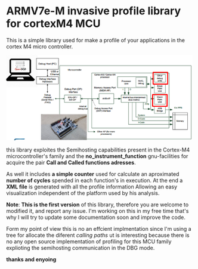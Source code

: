 # ARMV7e-M invasive profile library for cortexM4 MCU
This is a simple library used for make a profile of your applications in the cortex M4 micro controller.


<img src="https://github.com/Daparrag/ARMV7e-M-Invasive-profile-library-for-cortex-M4-MCU/blob/master/Screenshots/profiling.png" alt="Profile Semihosting Architecture" width="500px" />


this library exploites the Semihosting capabilities present in the Cortex-M4 microcontroller's family  and the  **no_instrument_function** gnu-facilities for acquire the pair  **Call and Called functions adresses**.

As well it includes **a simple counter** used for calculate an aproximated **number of cycles** spended in each function's in execution. At the end a **XML file** is generated with all the profile information Allowing an easy visualization independent of the platform used by his analysis. 

**Note**:
**This is the first version** of this library, therefore you are welcome to modified it, and report any issue. I'm working on this in my free time that's why I will try to update some documentation soon and improve the code.

Form my point of view this is no an effcient implmentation since I'm using a tree for allocate the diferent *calling paths* ut is interesting because there is no any open source implementation of profiling for this MCU family explioting the semihosting communication in the DBG mode.  

**thanks and enyoing**

